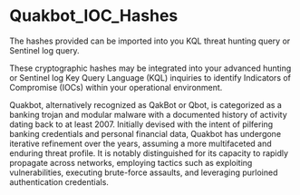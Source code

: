 # Quakbot_IOC_Hashes
The hashes provided can be imported into you KQL threat hunting query or Sentinel log query.

These cryptographic hashes may be integrated into your advanced hunting or Sentinel log Key Query Language (KQL) inquiries to identify Indicators of Compromise (IOCs) within your operational environment.

Quakbot, alternatively recognized as QakBot or Qbot, is categorized as a banking trojan and modular malware with a documented history of activity dating back to at least 2007. Initially devised with the intent of pilfering banking credentials and personal financial data, Quakbot has undergone iterative refinement over the years, assuming a more multifaceted and enduring threat profile. It is notably distinguished for its capacity to rapidly propagate across networks, employing tactics such as exploiting vulnerabilities, executing brute-force assaults, and leveraging purloined authentication credentials.
